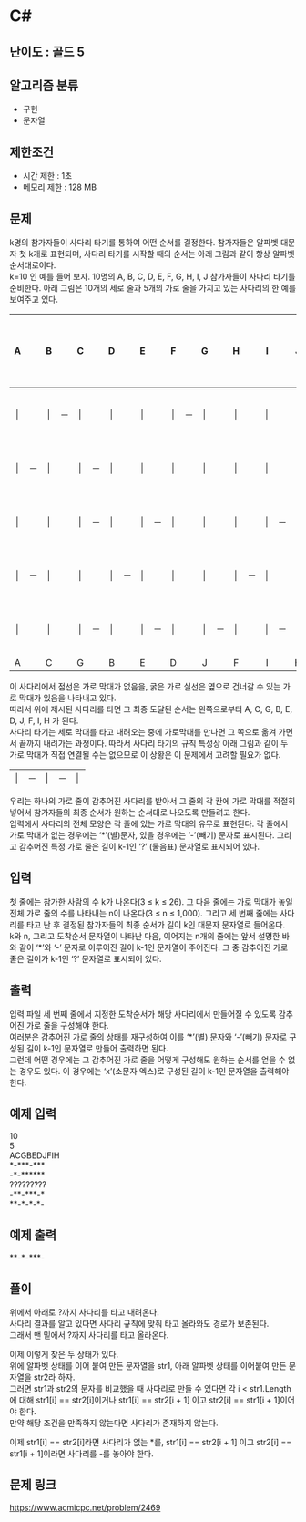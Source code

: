 # C#

## 난이도 : 골드 5

## 알고리즘 분류
  - 구현
  - 문자열

## 제한조건
  - 시간 제한 : 1초
  - 메모리 제한 : 128 MB

## 문제
k명의 참가자들이 사다리 타기를 통하여 어떤 순서를 결정한다. 참가자들은 알파벳 대문자 첫 k개로 표현되며, 사다리 타기를 시작할 때의 순서는 아래 그림과 같이 항상 알파벳 순서대로이다.<br/>
k=10 인 예를 들어 보자. 10명의 A, B, C, D, E, F, G, H, I, J 참가자들이 사다리 타기를 준비한다. 아래 그림은 10개의 세로 줄과 5개의 가로 줄을 가지고 있는 사다리의 한 예를 보여주고 있다.<br/>

|A||B||C||D||E||F||G||H||I||J|사다리 갯수|
|:---:|:---:|:---:|:---:|:---:|:---:|:---:|:---:|:---:|:---:|:---:|:---:|:---:|:---:|:---:|:---:|:---:|:---:|:---:|:---:|
|│||│|─|│||│||│||│|─|│||│||│||│|가로 - 1|
|│|─|│||│|─|│||│||│||│||│||│||│|가로 - 2|
|│||│||│|─|│||│|─|│||│||│||│|─|│|가로 - 3|
|│|─|│||│||│|─|│||│||│||│|─|│||│|가로 - 4|
|│||│||│|─|│||│|─|│||│|─|│||│|─|│|가로 - 5|
|A||C||G||B||E||D||J||F||I||H||


이 사다리에서 점선은 가로 막대가 없음을, 굵은 가로 실선은 옆으로 건너갈 수 있는 가로 막대가 있음을 나타내고 있다.<br/>
따라서 위에 제시된 사다리를 타면 그 최종 도달된 순서는 왼쪽으로부터 A, C, G, B, E, D, J, F, I, H 가 된다.<br/>
사다리 타기는 세로 막대를 타고 내려오는 중에 가로막대를 만나면 그 쪽으로 옮겨 가면서 끝까지 내려가는 과정이다.  따라서 사다리 타기의 규칙 특성상 아래 그림과 같이 두 가로 막대가 직접 연결될 수는 없으므로 이 상황은 이 문제에서 고려할 필요가 없다.<br/>

|│|─|│|─|│|
|:---:|:---:|:---:|:---:|:---:|

우리는 하나의 가로 줄이 감추어진 사다리를 받아서 그 줄의 각 칸에 가로 막대를 적절히 넣어서 참가자들의 최종 순서가 원하는 순서대로 나오도록 만들려고 한다.<br/>
입력에서 사다리의 전체 모양은 각 줄에 있는 가로 막대의 유무로 표현된다. 각 줄에서 가로 막대가 없는 경우에는 ‘*’(별)문자, 있을 경우에는 ‘-’(빼기) 문자로 표시된다. 그리고 감추어진 특정 가로 줄은 길이 k-1인 ‘?’ (물음표) 문자열로 표시되어 있다.<br/>


## 입력
첫 줄에는 참가한 사람의 수 k가 나온다(3 ≤ k ≤ 26). 그 다음 줄에는 가로 막대가 놓일 전체 가로 줄의 수를 나타내는 n이 나온다(3 ≤ n ≤ 1,000). 그리고 세 번째 줄에는 사다리를 타고 난 후 결정된 참가자들의 최종 순서가 길이 k인 대문자 문자열로 들어온다.<br/>
k와 n, 그리고 도착순서 문자열이 나타난 다음, 이어지는 n개의 줄에는 앞서 설명한 바와 같이 ‘*’와 ‘-’ 문자로 이루어진 길이 k-1인 문자열이 주어진다. 그 중 감추어진 가로 줄은 길이가 k-1인 ‘?’ 문자열로 표시되어 있다.<br/>


## 출력
입력 파일 세 번째 줄에서 지정한 도착순서가 해당 사다리에서 만들어질 수 있도록 감추어진 가로 줄을 구성해야 한다.<br/>
여러분은 감추어진 가로 줄의 상태를 재구성하여 이를 ‘*’(별) 문자와 ‘-’(빼기) 문자로 구성된 길이 k-1인 문자열로 만들어 출력하면 된다.<br/>
그런데 어떤 경우에는 그 감추어진 가로 줄을 어떻게 구성해도 원하는 순서를 얻을 수 없는 경우도 있다.  이 경우에는  ‘x’(소문자 엑스)로 구성된 길이 k-1인 문자열을 출력해야 한다.<br/>


## 예제 입력
10<br/>
5<br/>
ACGBEDJFIH<br/>
\*\-\*\*\*\-\*\*\*<br/>
\-\*\-\*\*\*\*\*\*<br/>
\?\?\?\?\?\?\?\?\?<br/>
\-\*\*\-\*\*\*\-\*<br/>
\*\*\-\*\-\*\-\*\-<br/>


## 예제 출력
\*\*\-\*\-\*\*\*\-<br/>


## 풀이
위에서 아래로 ?까지 사다리를 타고 내려온다.<br/>
사다리 결과를 알고 있다면 사다리 규칙에 맞춰 타고 올라와도 경로가 보존된다.<br/>
그래서 맨 밑에서 ?까지 사다리를 타고 올라온다.<br/>


이제 이렇게 찾은 두 상태가 있다.<br/>
위에 알파벳 상태를 이어 붙여 만든 문자열을 str1, 아래 알파벳 상태를 이어붙여 만든 문자열을 str2라 하자.<br/>
그러면 str1과 str2의 문자를 비교했을 때 사다리로 만들 수 있다면 각 i < str1.Length에 대해 str1[i] == str2[i]이거나 str1[i] == str2[i + 1] 이고 str2[i] == str1[i + 1]이어야 한다.<br/>
만약 해당 조건을 만족하지 않는다면 사다리가 존재하지 않는다.<br/>


이제 str1[i] == str2[i]라면 사다리가 없는 \*를, str1[i] == str2[i + 1] 이고 str2[i] == str1[i + 1]이라면 사다리를 -를 놓아야 한다.<br/>


## 문제 링크
https://www.acmicpc.net/problem/2469